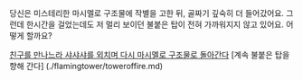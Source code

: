 당신은 미스테리한 마시멜로 구조물에 작별을 고한 뒤, 골짜기 깊숙히 더 들어갔어요.
그런데 한시간을 걸었는데도 저 멀리 보이던 불붙은 탑이 전혀 가까워지지 않고 있어요.
어떻게 할까요?

[친구를 만나느라 샤샤샤를 외치며 다시 마시멜로 구조물로 돌아간다](../../marshmallow.md)
[계속 불붙은 탑을 향해 간다] (./flamingtower/toweroffire.md)